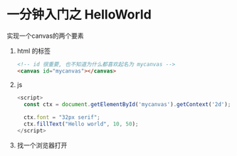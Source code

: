# 一分钟入门之 HelloWorld


实现一个canvas的两个要素

1. html 的标签

   ```html
   <!-- id 很重要, 也不知道为什么都喜欢起名为 mycanvas -->
   <canvas id="mycanvas"></canvas>
   ```

2. js 

   ```js
   <script>
     const ctx = document.getElementById('mycanvas').getContext('2d');
     
     ctx.font = "32px serif";
     ctx.fillText("Hello world", 10, 50);
   </script>
   ```

3. 找一个浏览器打开

